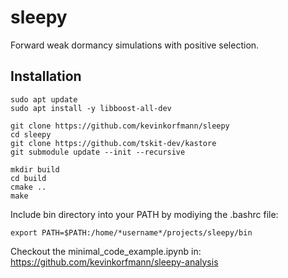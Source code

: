 # sleepy

Forward weak dormancy simulations with positive selection.   

## Installation

```console
sudo apt update
sudo apt install -y libboost-all-dev

git clone https://github.com/kevinkorfmann/sleepy
cd sleepy
git clone https://github.com/tskit-dev/kastore
git submodule update --init --recursive

mkdir build
cd build
cmake ..
make
```

Include bin directory into your PATH by modiying the .bashrc file:
```console
export PATH=$PATH:/home/*username*/projects/sleepy/bin   
```

Checkout the minimal_code_example.ipynb in: https://github.com/kevinkorfmann/sleepy-analysis

